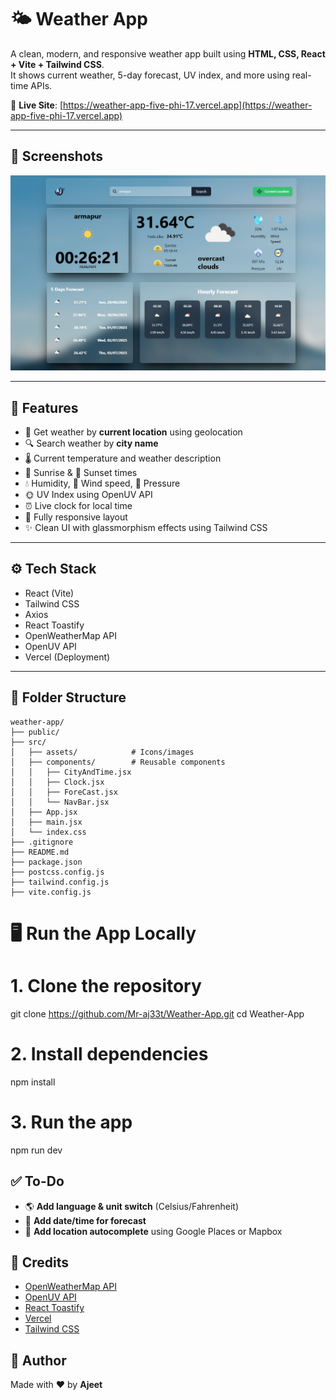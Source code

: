 # 🌤️ Weather App

A clean, modern, and responsive weather app built using **HTML, CSS, React + Vite + Tailwind CSS**.  
It shows current weather, 5-day forecast, UV index, and more using real-time APIs.

🔗 **Live Site**: [https://weather-app-five-phi-17.vercel.app](https://weather-app-five-phi-17.vercel.app)

---

## 📸 Screenshots

![Home Page](./src/assets/screenshot1.png)

---

## 🚀 Features

- 📍 Get weather by **current location** using geolocation  
- 🔍 Search weather by **city name**  
- 🌡️ Current temperature and weather description  
- 🌅 Sunrise & 🌇 Sunset times  
- 💧 Humidity, 💨 Wind speed, 🧭 Pressure  
- 🌞 UV Index using OpenUV API  
- ⏰ Live clock for local time  
- 📱 Fully responsive layout  
- ✨ Clean UI with glassmorphism effects using Tailwind CSS  

---

## ⚙️ Tech Stack

- React (Vite)  
- Tailwind CSS  
- Axios  
- React Toastify  
- OpenWeatherMap API  
- OpenUV API  
- Vercel (Deployment)  

---

## 📂 Folder Structure

```
weather-app/
├── public/
├── src/
│   ├── assets/            # Icons/images
│   ├── components/        # Reusable components
│   │   ├── CityAndTime.jsx
│   │   ├── Clock.jsx
│   │   ├── ForeCast.jsx
│   │   └── NavBar.jsx
│   ├── App.jsx
│   ├── main.jsx
│   └── index.css
├── .gitignore
├── README.md
├── package.json
├── postcss.config.js
├── tailwind.config.js
├── vite.config.js

```

# 🖥️ Run the App Locally

# 1. Clone the repository
git clone https://github.com/Mr-aj33t/Weather-App.git
cd Weather-App

# 2. Install dependencies
npm install

# 3. Run the app
npm run dev

## ✅ To-Do

- 🌎 **Add language & unit switch** (Celsius/Fahrenheit)  
- 📅 **Add date/time for forecast**  
- 📍 **Add location autocomplete** using Google Places or Mapbox  

## 🙌 Credits

- [OpenWeatherMap API](https://openweathermap.org/)
- [OpenUV API](https://www.openuv.io/)
- [React Toastify](https://fkhadra.github.io/react-toastify/)
- [Vercel](https://vercel.com/)
- [Tailwind CSS](https://tailwindcss.com/)

## 👋 Author

Made with ❤️ by **Ajeet**

